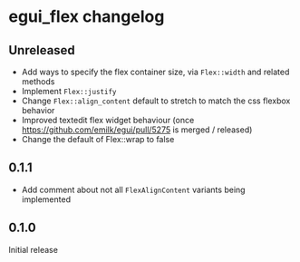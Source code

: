# egui_flex changelog

## Unreleased

- Add ways to specify the flex container size, via `Flex::width` and related methods
- Implement `Flex::justify`
- Change `Flex::align_content` default to stretch to match the css flexbox behavior
- Improved textedit flex widget behaviour (once https://github.com/emilk/egui/pull/5275 is merged / released)
- Change the default of Flex::wrap to false

## 0.1.1

- Add comment about not all `FlexAlignContent` variants being implemented

## 0.1.0

Initial release
